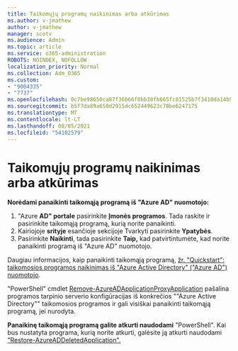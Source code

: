 ```yaml
---
title: Taikomųjų programų naikinimas arba atkūrimas
ms.author: v-jmathew
author: v-jmathew
manager: scotv
ms.audience: Admin
ms.topic: article
ms.service: o365-administration
ROBOTS: NOINDEX, NOFOLLOW
localization_priority: Normal
ms.collection: Adm_O365
ms.custom:
- "9004335"
- "7737"
ms.openlocfilehash: 0c7be98650ca87f36b66f0bb38fb665fc81525b7f3410da14b99fb67468c1e73
ms.sourcegitcommit: b5f7da89a650d2915dc652449623c78be6247175
ms.translationtype: MT
ms.contentlocale: lt-LT
ms.lasthandoff: 08/05/2021
ms.locfileid: "54102579"
---
```

# <a name="delete-or-restore-applications"></a>Taikomųjų programų naikinimas arba atkūrimas

**Norėdami panaikinti taikomąją programą iš "Azure AD" nuomotojo:**

1. "Azure **AD" portale** pasirinkite **Įmonės programos**. Tada raskite ir pasirinkite taikomąją programą, kurią norite panaikinti.
2. Kairiojoje **srityje** esančioje sekcijoje Tvarkyti pasirinkite **Ypatybės**.
3. Pasirinkite **Naikinti**, tada pasirinkite **Taip,** kad patvirtintumėte, kad norite panaikinti programą iš "Azure AD" nuomotojo.

Daugiau informacijos, kaip panaikinti taikomąją programą, [žr. "Quickstart": taikomosios programos naikinimas iš "Azure Active Directory" ("Azure AD") nuomotojo](https://docs.microsoft.com/azure/active-directory/manage-apps/delete-application-portal#delete-an-application-from-your-azure-ad-tenant).

"PowerShell" cmdlet [Remove-AzureADApplicationProxyApplication](https://docs.microsoft.com/powershell/module/azuread/remove-azureadapplicationproxyapplication) pašalina programos tarpinio serverio konfigūracijas iš konkrečios ""Azure Active Directory"" taikomosios programos ir gali visiškai panaikinti taikomąją programą, jei nurodyta.

**Panaikinę taikomąją programą galite atkurti naudodami** "PowerShell". Kai bus nustatyta programa, kurią norite atkurti, galėsite ją atkurti naudodami ["Restore-AzureADDeletedApplication".](https://docs.microsoft.com/powershell/module/azuread/restore-azureaddeletedapplication)
